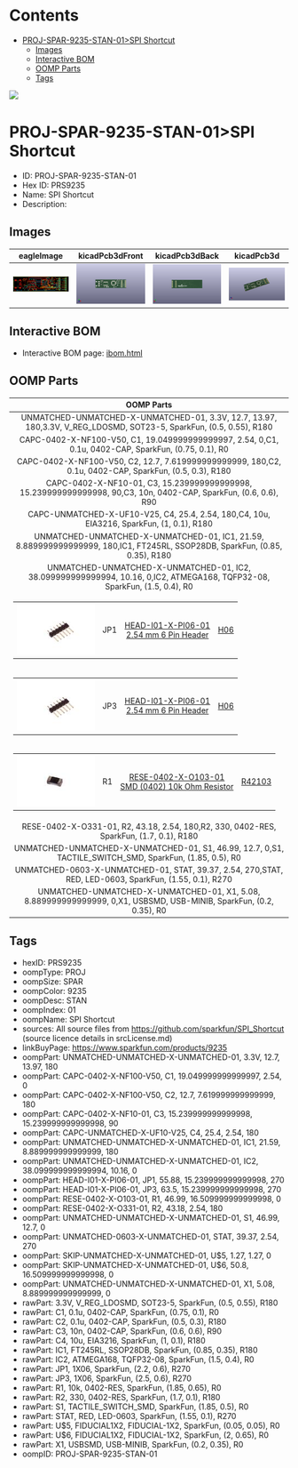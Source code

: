 



Contents
========

* [PROJ-SPAR-9235-STAN-01>SPI Shortcut](#proj-spar-9235-stan-01spi-shortcut)
	* [Images](#images)
	* [Interactive BOM](#interactive-bom)
	* [OOMP Parts](#oomp-parts)
	* [Tags](#tags)
  
![][im]
# PROJ-SPAR-9235-STAN-01>SPI Shortcut

- ID: PROJ-SPAR-9235-STAN-01
- Hex ID: PRS9235
- Name: SPI Shortcut
- Description: 

## Images
  
  

|eagleImage|kicadPcb3dFront|kicadPcb3dBack|kicadPcb3d|
| :---: | :---: | :---: | :---: |
|[![eagleImage](eagleImage_140.png)](eagleImage_600.png)|[![kicadPcb3dFront](kicadPcb3dFront_140.png)](kicadPcb3dFront_600.png)|[![kicadPcb3dBack](kicadPcb3dBack_140.png)](kicadPcb3dBack_600.png)|[![kicadPcb3d](kicadPcb3d_140.png)](kicadPcb3d_600.png)|

## Interactive BOM

- Interactive BOM page: [ibom.html](kicad/bom/ibom.html)

## OOMP Parts
  

|OOMP Parts|
| :---: |
|UNMATCHED-UNMATCHED-X-UNMATCHED-01, 3.3V, 12.7, 13.97, 180,3.3V, V_REG_LDOSMD, SOT23-5, SparkFun, (0.5, 0.55), R180|
|CAPC-0402-X-NF100-V50, C1, 19.049999999999997, 2.54, 0,C1, 0.1u, 0402-CAP, SparkFun, (0.75, 0.1), R0|
|CAPC-0402-X-NF100-V50, C2, 12.7, 7.619999999999999, 180,C2, 0.1u, 0402-CAP, SparkFun, (0.5, 0.3), R180|
|CAPC-0402-X-NF10-01, C3, 15.239999999999998, 15.239999999999998, 90,C3, 10n, 0402-CAP, SparkFun, (0.6, 0.6), R90|
|CAPC-UNMATCHED-X-UF10-V25, C4, 25.4, 2.54, 180,C4, 10u, EIA3216, SparkFun, (1, 0.1), R180|
|UNMATCHED-UNMATCHED-X-UNMATCHED-01, IC1, 21.59, 8.889999999999999, 180,IC1, FT245RL, SSOP28DB, SparkFun, (0.85, 0.35), R180|
|UNMATCHED-UNMATCHED-X-UNMATCHED-01, IC2, 38.099999999999994, 10.16, 0,IC2, ATMEGA168, TQFP32-08, SparkFun, (1.5, 0.4), R0|
|<table><tr><td>![HEAD-I01-X-PI06-01](https://raw.githubusercontent.com/oomlout/oomlout_OOMP_parts/main/HEAD-I01-X-PI06-01/image_140.jpg)</td><td> JP1</td><td>[HEAD-I01-X-PI06-01<br>2.54 mm 6 Pin Header](https://github.com/oomlout/oomlout_OOMP_parts/tree/main/HEAD-I01-X-PI06-01/)</td><td>[H06](https://github.com/oomlout/oomlout_OOMP_parts/tree/main/HEAD-I01-X-PI06-01/)</td></tr></table>|
|<table><tr><td>![HEAD-I01-X-PI06-01](https://raw.githubusercontent.com/oomlout/oomlout_OOMP_parts/main/HEAD-I01-X-PI06-01/image_140.jpg)</td><td> JP3</td><td>[HEAD-I01-X-PI06-01<br>2.54 mm 6 Pin Header](https://github.com/oomlout/oomlout_OOMP_parts/tree/main/HEAD-I01-X-PI06-01/)</td><td>[H06](https://github.com/oomlout/oomlout_OOMP_parts/tree/main/HEAD-I01-X-PI06-01/)</td></tr></table>|
|<table><tr><td>![RESE-0402-X-O103-01](https://raw.githubusercontent.com/oomlout/oomlout_OOMP_parts/main/RESE-0402-X-O103-01/image_140.jpg)</td><td> R1</td><td>[RESE-0402-X-O103-01<br>SMD (0402) 10k Ohm Resistor](https://github.com/oomlout/oomlout_OOMP_parts/tree/main/RESE-0402-X-O103-01/)</td><td>[R42103](https://github.com/oomlout/oomlout_OOMP_parts/tree/main/RESE-0402-X-O103-01/)</td></tr></table>|
|RESE-0402-X-O331-01, R2, 43.18, 2.54, 180,R2, 330, 0402-RES, SparkFun, (1.7, 0.1), R180|
|UNMATCHED-UNMATCHED-X-UNMATCHED-01, S1, 46.99, 12.7, 0,S1, TACTILE_SWITCH_SMD, SparkFun, (1.85, 0.5), R0|
|UNMATCHED-0603-X-UNMATCHED-01, STAT, 39.37, 2.54, 270,STAT, RED, LED-0603, SparkFun, (1.55, 0.1), R270|
|UNMATCHED-UNMATCHED-X-UNMATCHED-01, X1, 5.08, 8.889999999999999, 0,X1, USBSMD, USB-MINIB, SparkFun, (0.2, 0.35), R0|

## Tags

- hexID: PRS9235
- oompType: PROJ
- oompSize: SPAR
- oompColor: 9235
- oompDesc: STAN
- oompIndex: 01
- oompName: SPI Shortcut
- sources: All source files from https://github.com/sparkfun/SPI_Shortcut (source licence details in srcLicense.md)
- linkBuyPage: https://www.sparkfun.com/products/9235
- oompPart: UNMATCHED-UNMATCHED-X-UNMATCHED-01, 3.3V, 12.7, 13.97, 180
- oompPart: CAPC-0402-X-NF100-V50, C1, 19.049999999999997, 2.54, 0
- oompPart: CAPC-0402-X-NF100-V50, C2, 12.7, 7.619999999999999, 180
- oompPart: CAPC-0402-X-NF10-01, C3, 15.239999999999998, 15.239999999999998, 90
- oompPart: CAPC-UNMATCHED-X-UF10-V25, C4, 25.4, 2.54, 180
- oompPart: UNMATCHED-UNMATCHED-X-UNMATCHED-01, IC1, 21.59, 8.889999999999999, 180
- oompPart: UNMATCHED-UNMATCHED-X-UNMATCHED-01, IC2, 38.099999999999994, 10.16, 0
- oompPart: HEAD-I01-X-PI06-01, JP1, 55.88, 15.239999999999998, 270
- oompPart: HEAD-I01-X-PI06-01, JP3, 63.5, 15.239999999999998, 270
- oompPart: RESE-0402-X-O103-01, R1, 46.99, 16.509999999999998, 0
- oompPart: RESE-0402-X-O331-01, R2, 43.18, 2.54, 180
- oompPart: UNMATCHED-UNMATCHED-X-UNMATCHED-01, S1, 46.99, 12.7, 0
- oompPart: UNMATCHED-0603-X-UNMATCHED-01, STAT, 39.37, 2.54, 270
- oompPart: SKIP-UNMATCHED-X-UNMATCHED-01, U$5, 1.27, 1.27, 0
- oompPart: SKIP-UNMATCHED-X-UNMATCHED-01, U$6, 50.8, 16.509999999999998, 0
- oompPart: UNMATCHED-UNMATCHED-X-UNMATCHED-01, X1, 5.08, 8.889999999999999, 0
- rawPart: 3.3V, V_REG_LDOSMD, SOT23-5, SparkFun, (0.5, 0.55), R180
- rawPart: C1, 0.1u, 0402-CAP, SparkFun, (0.75, 0.1), R0
- rawPart: C2, 0.1u, 0402-CAP, SparkFun, (0.5, 0.3), R180
- rawPart: C3, 10n, 0402-CAP, SparkFun, (0.6, 0.6), R90
- rawPart: C4, 10u, EIA3216, SparkFun, (1, 0.1), R180
- rawPart: IC1, FT245RL, SSOP28DB, SparkFun, (0.85, 0.35), R180
- rawPart: IC2, ATMEGA168, TQFP32-08, SparkFun, (1.5, 0.4), R0
- rawPart: JP1, 1X06, SparkFun, (2.2, 0.6), R270
- rawPart: JP3, 1X06, SparkFun, (2.5, 0.6), R270
- rawPart: R1, 10k, 0402-RES, SparkFun, (1.85, 0.65), R0
- rawPart: R2, 330, 0402-RES, SparkFun, (1.7, 0.1), R180
- rawPart: S1, TACTILE_SWITCH_SMD, SparkFun, (1.85, 0.5), R0
- rawPart: STAT, RED, LED-0603, SparkFun, (1.55, 0.1), R270
- rawPart: U$5, FIDUCIAL1X2, FIDUCIAL-1X2, SparkFun, (0.05, 0.05), R0
- rawPart: U$6, FIDUCIAL1X2, FIDUCIAL-1X2, SparkFun, (2, 0.65), R0
- rawPart: X1, USBSMD, USB-MINIB, SparkFun, (0.2, 0.35), R0
- oompID: PROJ-SPAR-9235-STAN-01



[im]: kicadPcb3d_450.png
